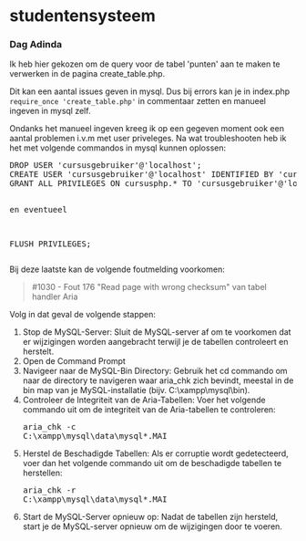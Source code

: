 # studentensysteem

<!DOCTYPE html>
<html lang="nl">
<head>
    <meta charset="UTF-8">
    <title>Troubleshoot Gids</title>
</head>
<body>
    <h3>Dag Adinda</h3>
    <p>Ik heb hier gekozen om de query voor de tabel 'punten' aan te maken te verwerken in de pagina create_table.php.</p>
    <p>Dit kan een aantal issues geven in mysql. Dus bij errors kan je in index.php <code>require_once 'create_table.php'</code> in commentaar zetten en manueel ingeven in mysql zelf.</p>
    <p>Ondanks het manueel ingeven kreeg ik op een gegeven moment ook een aantal problemen i.v.m met user priveleges. Na wat troubleshooten heb ik het met volgende commandos in mysql kunnen oplossen:</p>
    <pre>
DROP USER 'cursusgebruiker'@'localhost';
CREATE USER 'cursusgebruiker'@'localhost' IDENTIFIED BY 'cursuspwd';
GRANT ALL PRIVILEGES ON cursusphp.* TO 'cursusgebruiker'@'localhost';

en eventueel 

FLUSH PRIVILEGES;
    </pre>
    <p>Bij deze laatste kan de volgende foutmelding voorkomen:</p>
    <blockquote>#1030 - Fout 176 "Read page with wrong checksum" van tabel handler Aria</blockquote>
    <p> Volg in dat geval de volgende stappen:</p>
    <ol>
        <li>Stop de MySQL-Server: Sluit de MySQL-server af om te voorkomen dat er wijzigingen worden aangebracht terwijl je de tabellen controleert en herstelt.</li>
        <li>Open de Command Prompt</li>
        <li>Navigeer naar de MySQL-Bin Directory: Gebruik het cd commando om naar de directory te navigeren waar aria_chk zich bevindt, meestal in de bin map van je MySQL-installatie (bijv. C:\xampp\mysql\bin).</li>
        <li>Controleer de Integriteit van de Aria-Tabellen: Voer het volgende commando uit om de integriteit van de Aria-tabellen te controleren:
            <pre>aria_chk -c C:\xampp\mysql\data\mysql\*.MAI</pre>
        </li>
        <li>Herstel de Beschadigde Tabellen: Als er corruptie wordt gedetecteerd, voer dan het volgende commando uit om de beschadigde tabellen te herstellen:
            <pre>aria_chk -r C:\xampp\mysql\data\mysql\*.MAI</pre>
        </li>
        <li>Start de MySQL-Server opnieuw op: Nadat de tabellen zijn hersteld, start je de MySQL-server opnieuw om de wijzigingen door te voeren.</li>
    </ol>
</body>
</html>
